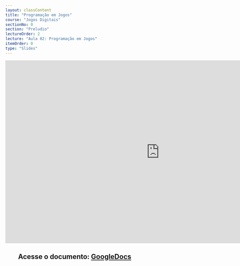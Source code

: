 ```yaml
---
layout: classContent
title: "Programação em Jogos"
course: "Jogos Digitais"
sectionNo: 0
section: "Preludio"
lectureOrder: 2
lecture: "Aula 02: Programação em Jogos"
itemOrder: 0
type: "Slides"
---
```


<iframe src="https://docs.google.com/presentation/d/e/2PACX-1vQftjg0o3U1ham3XAWRJwdkBQGYEalj4Lbw4rfMauDsNQvohDJ6VXikP5LvXVnuWESvxt0z7mE_PZBD/embed?start=false&loop=false&delayms=3000" frameborder="0" width="960" height="569" allowfullscreen="true" mozallowfullscreen="true" webkitallowfullscreen="true"></iframe>

## &nbsp;&nbsp;&nbsp;&nbsp;&nbsp;&nbsp;&nbsp;&nbsp;Acesse o documento: [GoogleDocs](https://docs.google.com/presentation/d/1TUALyXU0vjkkm8FyDeyXcikgPR07DbOOFbZQhZZpGDg/preview?rm=minimal&usp=sharing)

